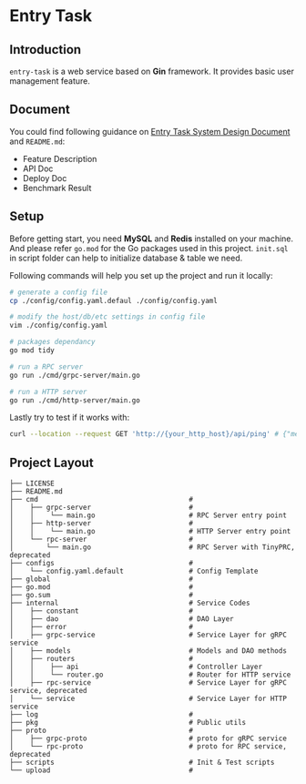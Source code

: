 # Entry Task
## Introduction
`entry-task` is a web service based on **Gin** framework. It provides basic user management feature.

## Document
You could find following guidance on [Entry Task System Design Document](https://docs.google.com/document/d/1sd5S8xdJRYcZrYAOM1cREnuQslZnkj8kIIQccHNmlq4/edit#) and `README.md`:
- Feature Description
- API Doc
- Deploy Doc
- Benchmark Result

## Setup
Before getting start, you need **MySQL** and **Redis** installed on your machine. And please refer `go.mod` for the Go packages used in this project. `init.sql` in script folder can help to initialize database & table we need.

Following commands will help you set up the project and run it locally:
```bash
# generate a config file
cp ./config/config.yaml.defaul ./config/config.yaml

# modify the host/db/etc settings in config file
vim ./config/config.yaml

# packages dependancy
go mod tidy

# run a RPC server
go run ./cmd/grpc-server/main.go

# run a HTTP server
go run ./cmd/http-server/main.go 
```

Lastly try to test if it works with:
```bash
curl --location --request GET 'http://{your_http_host}/api/ping' # {"message":"pong"}
```

## Project Layout
```
├── LICENSE
├── README.md
├── cmd                                     # 
│    ├── grpc-server                        # 
│    │    └── main.go                       # RPC Server entry point
│    ├── http-server                        # 
│    │    └── main.go                       # HTTP Server entry point
│    └── rpc-server                         # 
│        └── main.go                        # RPC Server with TinyPRC, deprecated
├── configs                                 # 
│    └── config.yaml.default                # Config Template
├── global                                  # 
├── go.mod                                  # 
├── go.sum                                  # 
├── internal                                # Service Codes
│    ├── constant                           # 
│    ├── dao                                # DAO Layer
│    ├── error                              # 
│    ├── grpc-service                       # Service Layer for gRPC service
│    ├── models                             # Models and DAO methods
│    ├── routers                            # 
│    │    ├── api                           # Controller Layer
│    │    └── router.go                     # Router for HTTP service
│    ├── rpc-service                        # Service Layer for gRPC service, deprecated
│    └── service                            # Service Layer for HTTP service
├── log                                     # 
├── pkg                                     # Public utils
├── proto                                   # 
│    ├── grpc-proto                         # proto for gRPC service
│    └── rpc-proto                          # proto for RPC service, deprecated
├── scripts                                 # Init & Test scripts 
└── upload                                  # 
```